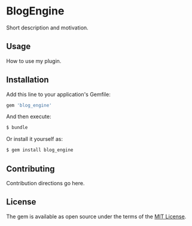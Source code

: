 # BlogEngine
Short description and motivation.

## Usage
How to use my plugin.

## Installation
Add this line to your application's Gemfile:

```ruby
gem 'blog_engine'
```

And then execute:
```bash
$ bundle
```

Or install it yourself as:
```bash
$ gem install blog_engine
```

## Contributing
Contribution directions go here.

## License
The gem is available as open source under the terms of the [MIT License](http://opensource.org/licenses/MIT).
